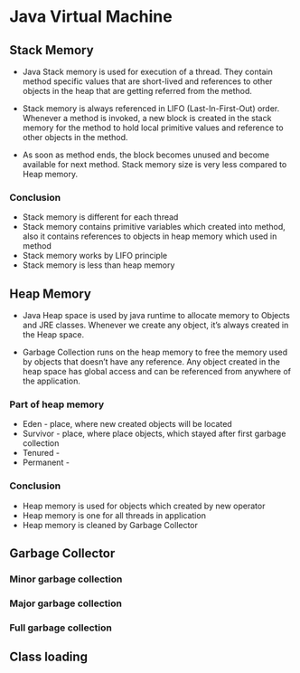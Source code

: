 # Java Virtual Machine

## Stack Memory

+ Java Stack memory is used for execution of a thread. They
    contain method specific values that are short-lived and
    references to other objects in the heap that are getting
    referred from the method.

+ Stack memory is always referenced in LIFO (Last-In-First-Out)
    order. Whenever a method is invoked, a new block is created
    in the stack memory for the method to hold local primitive
    values and reference to other objects in the method.

+ As soon as method ends, the block becomes unused and become
    available for next method. Stack memory size is very less
    compared to Heap memory.

### Conclusion

+ Stack memory is different for each thread
+ Stack memory contains primitive variables which created
    into method, also it contains references to objects in
    heap memory which used in method
+ Stack memory works by LIFO principle
+ Stack memory is less than heap memory

## Heap Memory

+ Java Heap space is used by java runtime to allocate memory
    to Objects and JRE classes. Whenever we create any object,
    it’s always created in the Heap space.

+ Garbage Collection runs on the heap memory to free the memory
    used by objects that doesn’t have any reference. Any object
    created in the heap space has global access and can be
    referenced from anywhere of the application.

### Part of heap memory

+ Eden - place, where new created objects will be located
+ Survivor - place, where place objects, which stayed after first
    garbage collection
+ Tenured -
+ Permanent -

### Conclusion

+ Heap memory is used for objects which created by new operator
+ Heap memory is one for all threads in application
+ Heap memory is cleaned by Garbage Collector

## Garbage Collector
### Minor garbage collection
### Major garbage collection
### Full garbage collection
## Class loading
